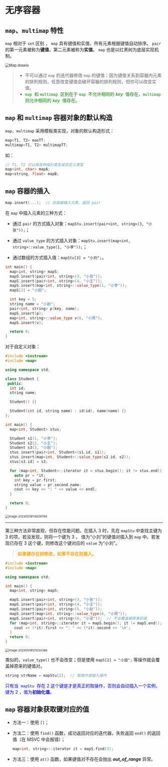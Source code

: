 # 无序容器

## `map`、`multimap` 特性

`map` 相对于 `set` 区别 ， `map` 具有键值和实值，所有元素根据键值自动排序。 `pair` 的第一元素被称为**键值**，第二元素被称为**实值**。 `map` 也是以红黑树为底层实现机制。

<img src="https://leafalice-image.oss-cn-hangzhou.aliyuncs.com/img/Map.drawio.svg" alt="Map.drawio" style="zoom: 80%;" />

> - 不可以通过 `map` 的迭代器修改 `map` 的键值；因为键值关系到容器内元素的排列规则，任意改变键值会破坏容器的排列规则，但你可以改变实值。
> - <font color="green">`map`  和 `multimap`  区别在于 `map`  不允许相同的 *key*  值存在，`multimap`  则允许相同的 *key*  值存在。</font>

## `map` 和 `multimap` 容器对象的默认构造

`map`、`multimap` 采用模板类实现，对象的默认构造形式：

```cpp
map<T1, T2> maoTT;
multimap<T1, T2> multimapTT;
```

如：

```cpp
// T1, T2 可以用各种指针类型或自定义类型
map<int, char> mapA;
map<string, float> mapB;
```

## `map` 容器的插入

```cpp
map.insert(...);  // 往容器插入元素，返回 pair
```

在 `map` 中插入元素的三种方式：

- 通过 `pair` 的方式插入对象：`mapStu.insert(pair<int, string>(3, "小张"));`；

- 通过 `value_type` 的方式插入对象：`mapStu.insert(map<int, string>::value_type(1, "小李"));`；

- 通过数组的方式插入值：`mapStu[3] = "小刘";`。

```cpp
int main() {
  map<int, string> mapS;
  mapS.insert(pair<int, string>(3, "小张"));
  mapS.insert(pair<int, string>(4, "小王"));
  mapS.insert(map<int, string>::value_type(1, "小李"));
  mapS[2] = "小田";

  int key = 5;
  string name = "小赵";
  pair<int, string> p(key, name);
  mapS.insert(p);
  map<int, string>::value_type v(6, "小周");
  mapS.insert(v);

  return 0;
}
```

对于自定义对象：

```cpp
#include <iostream>
#include <map>

using namespace std;

class Student {
 public:
  int id;
  string name;

  Student() {}

  Student(int id, string name) : id(id), name(name) {}
};

int main() {
  map<int, Student> stus;

  Student s1(1, "小李");
  Student s2(2, "小王");
  Student s3(3, "小田");
  stus.insert(pair<int, Student>(s1.id, s1));
  stus.insert(map<int, Student>::value_type(s2.id, s2));
  stus[s3.id] = s3;

  for (map<int, Student>::iterator it = stus.begin(); it != stus.end(); ++it) {
    auto pr = *it;
    int key = pr.first;
    string value = pr.second.name;
    cout << key << ": " << value << endl;
  }

  return 0;
}
```

<img src="https://leafalice-image.oss-cn-hangzhou.aliyuncs.com/img/image-20240518114029794.png" alt="image-20240518114029794" style="zoom:67%;" />

---

第三种方法非常直观，但存在性能问题。在插入 3 时，先在 `mapStu` 中查找主键为 3 的项，若没发现，则将一个键为 3 ， 值为“小刘”的键值对插入到 `map` 中。若发现已存在 3 这个键，则修改这个键对应的 `value` 为“小刘”。

> **<font color="orange">如果键存在则修改，如果不存在则插入。</font>**

```cpp
#include <iostream>
#include <map>

using namespace std;

int main() {
  map<int, string> mapS;

  mapS.insert(pair<int, string>(3, "小张"));
  mapS.insert(pair<int, string>(4, "小王"));
  mapS.insert(pair<int, string>(5, "小赵"));
  mapS.insert(map<int, string>::value_type(6, "小周"));
  mapS.insert(pair<int, string>(6, "小梁"));  // 不会覆盖掉原来的值
  for (map<int, string>::iterator it = mapS.begin(); it != mapS.end(); ++it) {
    cout << (*it).first << ": " << (*it).second << '\n';
  }
  return 0;
}
```

<img src="https://leafalice-image.oss-cn-hangzhou.aliyuncs.com/img/image-20240518121034386.png" alt="image-20240518121034386" style="zoom:67%;" />

类似的，`value_type()` 也不会改变；但是使用 `mapS[2] = "小田";` 等操作就会覆盖掉原来的键值对。

```cpp
string strName = mapStu[2];  // 取操作或插入操作
```

<font color="blue">只有当  `mapStu`  存在 2 这个键是才是真正的取操作，否则会自动插入一个实例，键为 2 ，值为**初始化值**。</font>

## `map` 容器对象获取键对应的值

- 方法一：使用 `[]`；

- 方法二：使用 `find()` 函数，成功返回对应的迭代器，失败返回 `end()` 的返回值（在 MSVC 中会报错）；

  ```cpp
  map<int, string>::iterator it = mapS.find(3);
  ```

- 方法三：使用 `at()` 函数，如果键值对不存在会抛出 **_out_of_range_** 异常。

